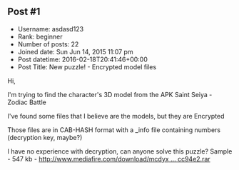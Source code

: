 ## Post #1
- Username: asdasd123
- Rank: beginner
- Number of posts: 22
- Joined date: Sun Jun 14, 2015 11:07 pm
- Post datetime: 2016-02-18T20:41:46+00:00
- Post Title: New puzzle! - Encrypted model files

Hi,

I'm trying to find the character's 3D model from the APK Saint Seiya - Zodiac Battle

I've found some files that I believe are the models, but they are Encrypted 

Those files are in CAB-HASH format with a _info file containing numbers (decryption key, maybe?)

I have no experience with decryption, can anyone solve this puzzle?
Sample - 547 kb - [http://www.mediafire.com/download/mcdyx ... cc94e2.rar](http://www.mediafire.com/download/mcdyxa023x8obpy/1a3a7d2bac75f5b8f44b917ecff06ef0cdcc94e2.rar)
